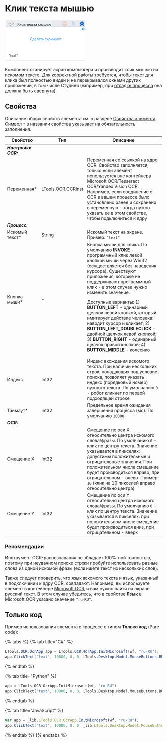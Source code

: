 # Клик текста мышью

![](<../../../.gitbook/assets/image (416).png>)

Компонент сканирует экран компьютера и производит клик мышью на искомом тексте. Для корректной работы требуется, чтобы текст для клика был полностью виден и не перекрывался окнами других приложений, в том числе Студией (например, при [отладке процесса](https://docs.primo-rpa.ru/primo-rpa/primo-studio/process/debug) она должна быть свернута). 

## Свойства
Описание общих свойств элемента см. в разделе [Свойства элемента](https://docs.primo-rpa.ru/primo-rpa/primo-studio/process/elements#svoistva-elementa).\
Символ `*` в названии свойства указывает на обязательность заполнения.

| Свойство        | Тип                | Описание                                           |
| --------------- | ------------------ | -------------------------------------------------- |
| ***Настройки OCR:*** | | |
| Переменная\*    | LTools.OCR.OCRInst | Переменная со ссылкой на ядро OCR. Свойство заполняется, только если элемент используется вне контейнера Microsoft OCR/Tesseract OCR/Yandex Vision OCR. Например, если соединение с OCR в вашем процессе было установлено ранее и сохранено в переменную - тогда нужно указать ее в этом свойстве, чтобы подключиться к ядру |
| ***Процесс:*** | | |
| Искомый текст\* | String             | Искомый текст на экране. Пример: `"text"`                    |
| Кнопка мыши\*   | -                  | Кнопка мыши для клика. По умолчанию **INVOKE** - программный клик левой кнопкой мыши через Win32 (осуществляется без наведения курсора). Cуществуют приложения, которые не поддерживают программный клик - в этом случае нужно изменить значение. <p>Доступные варианты: 1) **BUTTON_LEFT** - одинарный щелчок левой кнопкой, который имитирует действие человека: наводит курсор и кликает; 2) **BUTTON_LEFT_DOUBLECLICK** - двойной щелчок левой кнопкой; 3) **BUTTON_RIGHT** - одинарный щелчок правой кнопкой; 4) **BUTTON_MIDDLE** - колесико</p> |
| Индекс          | Int32              | Индекс вхождения искомого текста. При наличии нескольких строк, попадающих под условие поиска, позволяет указать индекс (порядковый номер) нужного текста. По умолчанию `0` - робот кликнет по первой подходящей строке |
| Таймаут\*       | Int32              | Предельное время ожидания завершения процесса (мс). По умолчанию `10000` |
| ***OCR:*** | | |
| Смещение X      | Int32              | Смещение по оси X относительно центра искомого слова/фразы. По умолчанию `0` - клик по центру текста. Значение указывается в пикселях: допустимы положительные и отрицательные значения. При положительном числе смещение будет производиться вправо, при отрицательном - влево. Пример: `10` (клик на 10 пикселей вправо относительно центра) |
| Смещение Y      | Int32              | Смещение по оси Y относительно центра искомого слова/фразы. По умолчанию `0` - клик по центру текста. Значение указывается в пикселях: при положительном числе смещение будет производиться вниз, при отрицательном - вверх |

### Рекомендации

Инструмент OCR-распознавания не обладает 100%-ной точностью, поэтому при неудачном поиске строки пробуйте использовать разные слова из одной искомой фразы (если ищете текст из нескольких слов). 

Также следует проверить, что язык искомого текста и язык, указанный в подключении к ядру OCR, совпадают. Например, вы используете элемент в контейнере [Microsoft OCR](https://docs.primo-rpa.ru/primo-rpa/g_elements/el_basic/els_ocr/el_ocr_microsoft), и вам нужно найти на экране русский текст. В этом случае убедитесь, что в свойстве **Язык** в Microsoft OCR указано значение `"ru-RU"`.

## Только код
Пример использования элемента в процессе с типом **Только код** (Pure code):

{% tabs %}
{% tab title="C#" %}
```csharp
LTools.OCR.OcrApp app = LTools.OCR.OcrApp.InitMicrosoft(wf, "ru-RU");
app.ClickText("text", 10000, 0, 0, LTools.Desktop.Model.MouseButtons.BUTTON_LEFT);
```
{% endtab %}

{% tab title="Python" %}
```python
app = LTools.OCR.OcrApp.InitMicrosoft(wf, "ru-RU")
app.ClickText("text", 10000, 0, 0, LTools.Desktop.Model.MouseButtons.BUTTON_LEFT)
```
{% endtab %}

{% tab title="JavaScript" %}
```javascript
var app = _lib.LTools.OCR.OcrApp.InitMicrosoft(wf, "ru-RU");
app.ClickText("text", 10000, 0, 0, _lib.LTools.Desktop.Model.MouseButtons.BUTTON_LEFT);
```
{% endtab %}
{% endtabs %}

